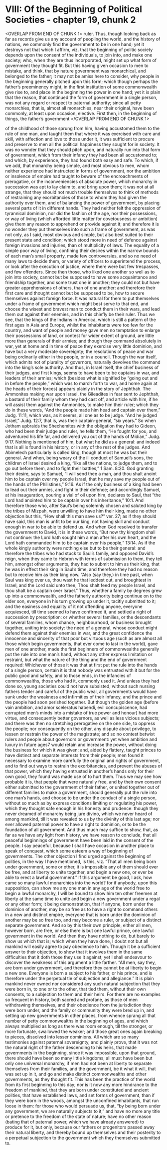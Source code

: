 # VIII: Of the Beginning of Political Societies - chapter 19, chunk 2

<OVERLAP FROM END OF CHUNK 1>
ruler. Thus, though looking back as far as records give us any account of peopling the world, and the history of nations, we commonly find the government to be in one hand; yet it destroys not that which I affirm, viz. that the beginning of politic society depends upon the consent of the individuals, to join into, and make one society; who, when they are thus incorporated, might set up what form of government they thought fit. But this having given occasion to men to mistake, and think, that by nature government was monarchical, and belonged to the father; it may not be amiss here to consider, why people in the beginning generally pitched upon this form; which though perhaps the father’s preeminency might, in the first institution of some commonwealth give rise to, and place in the beginning the power in one hand; yet it is plain that the reason, that continued the form of government in a single person, was not any regard or respect to paternal authority; since all petty monarchies, that is, almost all monarchies, near their original, have been commonly, at least upon occasion, elective. First then, in the beginning of things, the father’s government
</OVERLAP FROM END OF CHUNK 1>

of the childhood of those sprung from him, having accustomed them to the rule of one man, and taught them that where it was exercised with care and skill, with affection and love to those under it, it was sufficient to procure and preserve to men all the political happiness they sought for in society. It was no wonder that they should pitch upon, and naturally run into that form of government, which from their infancy they had been all accustomed to; and which, by experience, they had found both easy and safe. To which, if we add, that monarchy being simple, and most obvious to men, whom neither experience had instructed in forms of government, nor the ambition or insolence of empire had taught to beware of the encroachments of prerogative, or the inconveniencies of absolute power, which monarchy in succession was apt to lay claim to, and bring upon them; it was not at all strange, that they should not much trouble themselves to think of methods of restraining any exorbitancies of those to whom they had given the authority over them, and of balancing the power of government, by placing several parts of it in different hands. They had neither felt the oppression of tyrannical dominion, nor did the fashion of the age, nor their possessions, or way of living (which afforded little matter for covetousness or ambition) give them any reason to apprehend or provide against it; and therefore it is no wonder they put themselves into such a frame of government, as was not only, as I said, most obvious and simple, but also best suited to their present state and condition; which stood more in need of defence against foreign invasions and injuries, than of multiplicity of laws. The equality of a simple poor way of living, confining their desires within the narrow bounds of each man’s small property, made few controversies, and so no need of many laws to decide them, or variety of officers to superintend the process, or look after the execution of justice, where there were but few trespasses, and few offenders. Since then those, who liked one another so well as to join into society, cannot but be supposed to have some acquaintance and friendship together, and some trust one in another; they could not but have greater apprehensions of others, than of one another: and therefore their first care and thought cannot but be supposed to be, how to secure themselves against foreign force. It was natural for them to put themselves under a frame of government which might best serve to that end, and choose the wisest and bravest man to conduct them in their wars, and lead them out against their enemies, and in this chiefly be their ruler. Thus we see, that the kings of the Indians in America, which is still a pattern of the first ages in Asia and Europe, whilst the inhabitants were too few for the country, and want of people and money gave men no temptation to enlarge their possessions of land, or contest for wider extent of ground, are little more than generals of their armies; and though they command absolutely in war, yet at home and in time of peace they exercise very little dominion, and have but a very moderate sovereignty; the resolutions of peace and war being ordinarily either in the people, or in a council. Though the war itself, which admits not of plurality of governors, naturally devolves the command into the king’s sole authority. And thus, in Israel itself, the chief business of their judges, and first kings, seems to have been to be captains in war, and leaders of their armies; which (besides what is signified by “going out and in before the people,” which was to march forth to war, and home again at the heads of their forces) appears plainly in the story of Jephthah. The Ammonites making war upon Israel, the Gileadites in fear sent to Jephthah, a bastard of their family whom they had cast off, and article with him, if he will assist them against the Ammonites, to make him their ruler; which they do in these words, “And the people made him head and captain over them,” Judg. 11:11, which was, as it seems, all one as to be judge. “And he judged Israel,” Judg. 12:7, that is, was their captain-general, “six years.” So when Jotham upbraids the Shechemites with the obligation they had to Gideon, who had been their judge and ruler, he tells them, “He fought for you, and adventured his life far, and delivered you out of the hands of Midian,” Judg. 9:17. Nothing is mentioned of him, but what he did as a general: and indeed that is all is found in his history, or in any of the rest of the judges. And Abimelech particularly is called king, though at most he was but their general. And when, being weary of the ill conduct of Samuel’s sons, the children of Israel desired a king, “like all the nations, to judge them, and to go out before them, and to fight their battles,” 1 Sam. 8:20. God granting their desire, says to Samuel, “I will send thee a man, and thou shalt anoint him to be captain over my people Israel, that he may save my people out of the hands of the Philistines,” 9:16. As if the only business of a king had been to lead out their armies, and fight in their defence; and accordingly Samuel, at his inauguration, pouring a vial of oil upon him, declares to Saul, that “the Lord had anointed him to be captain over his inheritance,” 10:1. And therefore those who, after Saul’s being solemnly chosen and saluted king by the tribes of Mizpah, were unwilling to have him their king, made no other objection but this, “How shall this man save us?” ver. 27; as if they should have said, this man is unfit to be our king, not having skill and conduct enough in war to be able to defend us. And when God resolved to transfer the government to David, it is in these words, “But now thy kingdom shall not continue: the Lord hath sought him a man after his own heart, and the Lord hath commanded him to be captain over his people,” 13:14. As if the whole kingly authority were nothing else but to be their general: and therefore the tribes who had stuck to Saul’s family, and opposed David’s reign, when they came to Hebron with terms of submission to them, they tell him, amongst other arguments, they had to submit to him as their king, that he was in effect their king in Saul’s time, and therefore they had no reason but to receive him as their king now. “Also (say they,) in time past, when Saul was king over us, thou wast he that leddest out, and broughtest in Israel, and the Lord said unto thee, Thou shalt feed my people Israel, and thou shalt be a captain over Israel.” Thus, whether a family by degrees grew up into a commonwealth, and the fatherly authority being continue on to the elder son, everyone in his turn growing up under it, tacitly submitted to it; and the easiness and equality of it not offending anyone, everyone acquiesced, till time seemed to have confirmed it, and settled a right of succession by prescription: or whether several families, or the descendants of several families, whom chance, neighbourhood, or business brought together, uniting into society: the need of a general, whose conduct might defend them against their enemies in war, and the great confidence the innocence and sincerity of that poor but virtuous age (such as are almost all those which begin governments, that ever come to last in the world), gave men of one another, made the first beginners of commonwealths generally put the rule into one man’s hand, without any other express limitation or restraint, but what the nature of the thing and the end of government required: Whichever of those it was that at first put the rule into the hands of a single person, certain it is that nobody was entrusted with it but for the public good and safety, and to those ends, in the infancies of commonwealths, those who had it, commonly used it. And unless they had done so, young societies could not have subsisted; without such nursing fathers tender and careful of the public weal, all governments would have sunk under the weakness and infirmities of their infancy, and the prince and the people had soon perished together. But though the golden age (before vain ambition, and amor sceleratus habendi, evil concupiscence, had corrupted men’s minds into a mistake of true power and honour) had more virtue, and consequently better governors, as well as less vicious subjects; and there was then no stretching prerogative on the one side, to oppress the people; nor consequently on the other, any dispute about privilege, to lessen or restrain the power of the magistrate; and so no contest betwixt rulers and people about governors or government: yet when ambition and luxury in future ages7 would retain and increase the power, without doing the business for which it was given; and, aided by flattery, taught princes to have distinct and separate interests from their people; men found it necessary to examine more carefully the original and rights of government, and to find out ways to restrain the exorbitancies, and prevent the abuses of that power, which they having entrusted in another’s hands only for their own good, they found was made use of to hurt them. Thus we may see how probable it is, that people that were naturally free, and by their own consent either submitted to the government of their father, or united together out of different families to make a government, should generally put the rule into one man’s hands, and choose to be under the conduct of a single person, without so much as by express conditions limiting or regulating his power, which they thought safe enough in his honesty and prudence: though they never dreamed of monarchy being jure divino, which we never heard of among mankind, till it was revealed to us by the divinity of this last age; nor ever allowed paternal power to have a right to dominion, or to be the foundation of all government. And thus much may suffice to show, that, as far as we have any light from history, we have reason to conclude, that all peaceful beginnings of government have been laid in the consent of the people. I say peaceful, because I shall have occasion in another place to speak of conquest, which some esteem a way of beginning of governments. The other objection I find urged against the beginning of polities, in the way I have mentioned, is this, viz. “That all men being born under government, some or other, it is impossible any of them should ever be free, and at liberty to unite together, and begin a new one, or ever be able to erect a lawful government.” If this argument be good, I ask, how came so many lawful monarchies into the world? for if anybody, upon this supposition, can show me any one man in any age of the world free to begin a lawful monarchy, I will be bound to show him ten other freemen at liberty at the same time to unite and begin a new government under a regal or any other form; it being demonstration, that if anyone, born under the dominion of another, may be so free as to have a right to command others in a new and distinct empire, everyone that is born under the dominion of another may be so free too, and may become a ruler, or subject of a distinct separate government. And so by this their own principle, either all men, however born, are free, or else there is but one lawful prince, one lawful government in the world. And then they have nothing to do, but barely to show us which that is; which when they have done, I doubt not but all mankind will easily agree to pay obedience to him. Though it be a sufficient answer to their objection, to show that it involves them in the same difficulties that it doth those they use it against; yet I shall endeavour to discover the weakness of this argument a little farther. “All men, say they, are born under government, and therefore they cannot be at liberty to begin a new one. Everyone is born a subject to his father, or his prince, and is therefore under the perpetual tie of subjection and allegiance.” It is plain mankind never owned nor considered any such natural subjection that they were born in, to one or to the other, that tied them, without their own consents, to a subjection to them and their heirs. For there are no examples so frequent in history, both sacred and profane, as those of men withdrawing themselves, and their obedience from the jurisdiction they were born under, and the family or community they were bred up in, and setting up new governments in other places, from whence sprang all that number of petty commonwealths in the beginning of ages, and which always multiplied as long as there was room enough, till the stronger, or more fortunate, swallowed the weaker; and those great ones again breaking to pieces, dissolved into lesser dominions. All which are so many testimonies against paternal sovereignty, and plainly prove, that it was not the natural right of the father descending to his heirs, that made governments in the beginning, since it was impossible, upon that ground, there should have been so many little kingdoms; all must have been but only one universal monarchy, if men had not been at liberty to separate themselves from their families, and the government, be it what it will, that was set up in it, and go and make distinct commonwealths and other governments, as they thought fit. This has been the practice of the world from its first beginning to this day; nor is it now any more hindrance to the freedom of mankind, that they are born under constituted and ancient polities, that have established laws, and set forms of government, than if they were born in the woods, amongst the unconfined inhabitants, that run loose in them: for those who would persuade us, that, “by being born under any government, we are naturally subjects to it,” and have no more any title or pretence to the freedom of the state of nature; have no other reason (bating that of paternal power, which we have already answered) to produce for it, but only, because our fathers or progenitors passed away their natural liberty, and thereby bound up themselves and their posterity to a perpetual subjection to the government which they themselves submitted to.